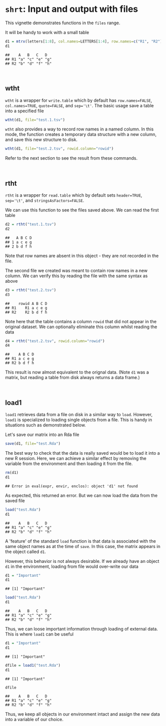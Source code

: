 # `shrt`: Input and output with files 

This vignette demonstrates functions in the `files` range.




It will be handy to work with a small table


```r
d1 = mtrx(letters[1:8], col.names=LETTERS[1:4], row.names=c("R1", "R2"))
d1
```

```
##    A   B   C   D  
## R1 "a" "c" "e" "g"
## R2 "b" "d" "f" "h"
```
	
	
&nbsp;	
## wtht	

`wtht` is a wrapper for `write.table` which by default has `row.names=FALSE`, `col.names=TRUE`, `quote=FALSE`, and `sep='\t'`. The basic usage save a table into a specified file


```r
wtht(d1, file="test.1.tsv")
```

`wtht` also provides a way to record row names in a named column. In this mode, the function creates a temporary data structure with a new column, and save this new structure to disk. 


```r
wtht(d1, file="test.2.tsv", rowid.column="rowid")
```

Refer to the next section to see the result from these commands.




&nbsp;
## rtht

`rtht` is a wrapper for `read.table` which by default sets `header=TRUE`, `sep='\t'`, and `stringsAsFactors=FALSE`. 

We can use this function to see the files saved above. We can read the first table


```r
d2 = rtht("test.1.tsv")
d2
```

```
##   A B C D
## 1 a c e g
## 2 b d f h
```

Note that row names are absent in this object - they are not recorded in the file. 

The second file we created was meant to contain row names in a new column. We can verify this by reading the file with the same syntax as above


```r
d3 = rtht("test.2.tsv")
d3
```

```
##    rowid A B C D
## R1    R1 a c e g
## R2    R2 b d f h
```

Note here that the table contains a column `rowid` that did not appear in the original dataset. We can optionally eliminate this column whilst reading the data


```r
d4 = rtht("test.2.tsv", rowid.column="rowid")
d4
```

```
##    A B C D
## R1 a c e g
## R2 b d f h
```

This result is now almost equivalent to the orignal data. (Note `d1` was a matrix, but reading a table from disk always returns a data frame.)





&nbsp;
## load1

`load1` retrieves data from a file on disk in a similar way to `load`. However, `load1` is specialized to loading single objects from a file. This is handy in situations such as demonstrated below.

Let's save our matrix into an Rda file


```r
save(d1, file="test.Rda")
```

The best way to check that the data is really saved would be to load it into
a new R session. Here, we can achieve a similar effect by removing the variable from the environment and then loading it from the file. 


```r
rm(d1)
d1
```

```
## Error in eval(expr, envir, enclos): object 'd1' not found
```

As expected, this returned an error. But we can now load the data from the saved file


```r
load("test.Rda")
d1
```

```
##    A   B   C   D  
## R1 "a" "c" "e" "g"
## R2 "b" "d" "f" "h"
```

A 'feature' of the standard `load` function is that data is associated with the same object names as at the time of `save`. In this case, the matrix appears in the object called `d1`. 

However, this behavior is not always desirable. If we already have an object `d1` in the environment, loading from file would over-write our data


```r
d1 = "Important"
d1
```

```
## [1] "Important"
```

```r
load("test.Rda")
d1
```

```
##    A   B   C   D  
## R1 "a" "c" "e" "g"
## R2 "b" "d" "f" "h"
```

Thus, we can loose important information through loading of external data. This is where `load1` can be useful


```r
d1 = "Important"
d1
```

```
## [1] "Important"
```

```r
dfile = load1("test.Rda")
d1
```

```
## [1] "Important"
```

```r
dfile
```

```
##    A   B   C   D  
## R1 "a" "c" "e" "g"
## R2 "b" "d" "f" "h"
```

Thus, we keep all objects in our environment intact and assign the new data into a variable of our choice. 






&nbsp;
